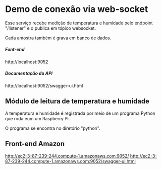 # Demo de conexão via web-socket

Esse serviço recebe medição de temperatura e humidade pelo endpoint "/listener" e o publica em tópico websocket.

Cada amostra também é grava em banco de dados.

##### Font-end

http://localhost:9052

##### Documentação da API 

http://localhost:9052/swagger-ui.html

## Módulo de leitura de temperatura e humidade

A temperatura e humidade é registrada por meio de um programa Python que roda eum um Raspberry Pi.

O programa se encontra no diretório "python".

## Front-end Amazon
http://ec2-3-87-239-244.compute-1.amazonaws.com:9052/
http://ec2-3-87-239-244.compute-1.amazonaws.com:9052/swagger-ui.html
